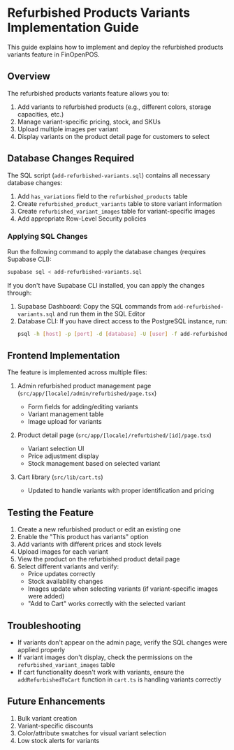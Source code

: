 # Refurbished Products Variants Implementation Guide

This guide explains how to implement and deploy the refurbished products variants feature in FinOpenPOS.

## Overview

The refurbished products variants feature allows you to:

1. Add variants to refurbished products (e.g., different colors, storage capacities, etc.)
2. Manage variant-specific pricing, stock, and SKUs
3. Upload multiple images per variant
4. Display variants on the product detail page for customers to select

## Database Changes Required

The SQL script (`add-refurbished-variants.sql`) contains all necessary database changes:

1. Add `has_variations` field to the `refurbished_products` table
2. Create `refurbished_product_variants` table to store variant information
3. Create `refurbished_variant_images` table for variant-specific images
4. Add appropriate Row-Level Security policies

### Applying SQL Changes

Run the following command to apply the database changes (requires Supabase CLI):

```bash
supabase sql < add-refurbished-variants.sql
```

If you don't have Supabase CLI installed, you can apply the changes through:

1. Supabase Dashboard: Copy the SQL commands from `add-refurbished-variants.sql` and run them in the SQL Editor
2. Database CLI: If you have direct access to the PostgreSQL instance, run:
   ```bash
   psql -h [host] -p [port] -d [database] -U [user] -f add-refurbished-variants.sql
   ```

## Frontend Implementation

The feature is implemented across multiple files:

1. Admin refurbished product management page (`src/app/[locale]/admin/refurbished/page.tsx`)

   - Form fields for adding/editing variants
   - Variant management table
   - Image upload for variants

2. Product detail page (`src/app/[locale]/refurbished/[id]/page.tsx`)

   - Variant selection UI
   - Price adjustment display
   - Stock management based on selected variant

3. Cart library (`src/lib/cart.ts`)
   - Updated to handle variants with proper identification and pricing

## Testing the Feature

1. Create a new refurbished product or edit an existing one
2. Enable the "This product has variants" option
3. Add variants with different prices and stock levels
4. Upload images for each variant
5. View the product on the refurbished product detail page
6. Select different variants and verify:
   - Price updates correctly
   - Stock availability changes
   - Images update when selecting variants (if variant-specific images were added)
   - "Add to Cart" works correctly with the selected variant

## Troubleshooting

- If variants don't appear on the admin page, verify the SQL changes were applied properly
- If variant images don't display, check the permissions on the `refurbished_variant_images` table
- If cart functionality doesn't work with variants, ensure the `addRefurbishedToCart` function in `cart.ts` is handling variants correctly

## Future Enhancements

1. Bulk variant creation
2. Variant-specific discounts
3. Color/attribute swatches for visual variant selection
4. Low stock alerts for variants
